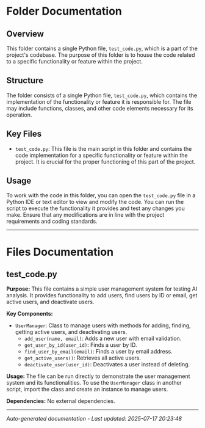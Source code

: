 # Folder Documentation

## Overview
This folder contains a single Python file, `test_code.py`, which is a part of the project's codebase. The purpose of this folder is to house the code related to a specific functionality or feature within the project.

## Structure
The folder consists of a single Python file, `test_code.py`, which contains the implementation of the functionality or feature it is responsible for. The file may include functions, classes, and other code elements necessary for its operation.

## Key Files
- `test_code.py`: This file is the main script in this folder and contains the code implementation for a specific functionality or feature within the project. It is crucial for the proper functioning of this part of the project.

## Usage
To work with the code in this folder, you can open the `test_code.py` file in a Python IDE or text editor to view and modify the code. You can run the script to execute the functionality it provides and test any changes you make. Ensure that any modifications are in line with the project requirements and coding standards.

---

# Files Documentation

## test_code.py

**Purpose:** This file contains a simple user management system for testing AI analysis. It provides functionality to add users, find users by ID or email, get active users, and deactivate users.

**Key Components:**
- `UserManager`: Class to manage users with methods for adding, finding, getting active users, and deactivating users.
  - `add_user(name, email)`: Adds a new user with email validation.
  - `get_user_by_id(user_id)`: Finds a user by ID.
  - `find_user_by_email(email)`: Finds a user by email address.
  - `get_active_users()`: Retrieves all active users.
  - `deactivate_user(user_id)`: Deactivates a user instead of deleting.

**Usage:** The file can be run directly to demonstrate the user management system and its functionalities. To use the `UserManager` class in another script, import the class and create an instance to manage users.

**Dependencies:** No external dependencies.

---
*Auto-generated documentation - Last updated: 2025-07-17 20:23:48*
